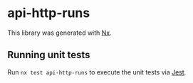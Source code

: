 # api-http-runs

This library was generated with [Nx](https://nx.dev).

## Running unit tests

Run `nx test api-http-runs` to execute the unit tests via [Jest](https://jestjs.io).
